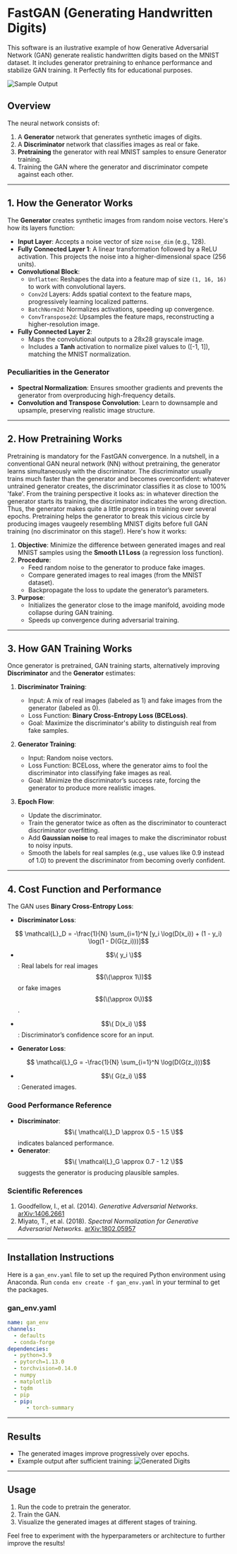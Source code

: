 # FastGAN (Generating Handwritten Digits)
This software is an ilustrative example of how Generative Adversarial Network (GAN) generate realistic handwritten digits based on the MNIST dataset. It includes generator pretraining to enhance performance and stabilize GAN training. It Perfectly  fits for educational purposes.

![Sample Output](gan_generated_image_epoch.jpeg)

## **Overview**
The neural network consists of:
1. A **Generator** network that generates synthetic images of digits.
2. A **Discriminator** network that classifies images as real or fake.
3. **Pretraining** the generator with real MNIST samples to ensure Generator training.
4. Training the GAN where the generator and discriminator compete against each other.

---

## **1. How the Generator Works**

The **Generator** creates synthetic images from random noise vectors. Here's how its layers function:
- **Input Layer**: Accepts a noise vector of size `noise_dim` (e.g., 128).
- **Fully Connected Layer 1**: A linear transformation followed by a ReLU activation. This projects the noise into a higher-dimensional space (256 units).
- **Convolutional Block**:
  - `Unflatten`: Reshapes the data into a feature map of size `(1, 16, 16)` to work with convolutional layers.
  - `Conv2d` Layers: Adds spatial context to the feature maps, progressively learning localized patterns.
  - `BatchNorm2d`: Normalizes activations, speeding up convergence.
  - `ConvTranspose2d`: Upsamples the feature maps, reconstructing a higher-resolution image.
- **Fully Connected Layer 2**:
  - Maps the convolutional outputs to a 28x28 grayscale image.
  - Includes a **Tanh** activation to normalize pixel values to \([-1, 1]\), matching the MNIST normalization.

### **Peculiarities in the Generator**
- **Spectral Normalization**: Ensures smoother gradients and prevents the generator from overproducing high-frequency details.
- **Convolution and Transpose Convolution**: Learn to downsample and upsample, preserving realistic image structure.

---

## **2. How Pretraining Works**

Pretraining is mandatory for the FastGAN convergence. In a nutshell, in a conventional GAN neural network (NN) without pretraining, the generator learns simultaneously with 
the discriminator. The discriminator usually trains much faster than the generator and becomes overconfident: whatever untrained generator creates, the discriminator classifies it as close to 100% 'fake'.
From the training perspective it looks as: in whatever direction the generator starts its training, the discriminator indicates the wrong direction. Thus, the generator makes quite a little progress in
training over several epochs. Pretraining helps the generator to break this vicious circle by producing images vaugeely resembling MNIST digits before full GAN training (no discriminator on this stage!). 
Here's how it works:


1. **Objective**: Minimize the difference between generated images and real MNIST samples using the **Smooth L1 Loss** (a regression loss function).
2. **Procedure**:
   - Feed random noise to the generator to produce fake images.
   - Compare generated images to real images (from the MNIST dataset).
   - Backpropagate the loss to update the generator’s parameters.
3. **Purpose**:
   - Initializes the generator close to the image manifold, avoiding mode collapse during GAN training.
   - Speeds up convergence during adversarial training.

---

## **3. How GAN Training Works**

Once generator is pretrained, GAN training starts, alternatively improving **Discriminator** and the **Generator** estimates:
1. **Discriminator Training**:
   - Input: A mix of real images (labeled as 1) and fake images from the generator (labeled as 0).
   - Loss Function: **Binary Cross-Entropy Loss (BCELoss)**.
   - Goal: Maximize the discriminator's ability to distinguish real from fake samples.

2. **Generator Training**:
   - Input: Random noise vectors.
   - Loss Function: BCELoss, where the generator aims to fool the discriminator into classifying fake images as real.
   - Goal: Minimize the discriminator’s success rate, forcing the generator to produce more realistic images.

3. **Epoch Flow**:
   - Update the discriminator.
   - Train the generator twice as often as the discriminator to counteract discriminator overfitting.
   - Add **Gaussian noise** to real images to make the discriminator robust to noisy inputs.
   - Smooth the labels for real samples (e.g., use values like 0.9 instead of 1.0) to prevent the discriminator from becoming overly confident.

---

## **4. Cost Function and Performance**
The GAN uses **Binary Cross-Entropy Loss**:
- **Discriminator Loss**:
 ```math
  \mathcal{L}_D = -\frac{1}{N} \sum_{i=1}^N [y_i \log(D(x_i)) + (1 - y_i) \log(1 - D(G(z_i)))]
   ```
  
  - $$\( y_i \)$$: Real labels for real images $$(\(\approx 1\))$$ or fake images $$(\(\approx 0\))$$.
  - $$\( D(x_i) \)$$: Discriminator’s confidence score for an input.

- **Generator Loss**:
```math
  \mathcal{L}_G = -\frac{1}{N} \sum_{i=1}^N \log(D(G(z_i)))
```
  - $$\( G(z_i) \)$$: Generated images.

### **Good Performance Reference**
- **Discriminator**: $$\( \mathcal{L}_D \approx 0.5 - 1.5 \)$$ indicates balanced performance.
- **Generator**: $$\( \mathcal{L}_G \approx 0.7 - 1.2 \)$$ suggests the generator is producing plausible samples.

### **Scientific References**
1. Goodfellow, I., et al. (2014). *Generative Adversarial Networks*. [arXiv:1406.2661](https://arxiv.org/abs/1406.2661)
2. Miyato, T., et al. (2018). *Spectral Normalization for Generative Adversarial Networks*. [arXiv:1802.05957](https://arxiv.org/abs/1802.05957)

---

## **Installation Instructions**

Here is a `gan_env.yaml` file to set up the required Python environment using Anaconda. Run ```conda env create -f gan_env.yaml``` in your terminal to get the packages. 

### **gan_env.yaml**
```yaml
name: gan_env
channels:
  - defaults
  - conda-forge
dependencies:
  - python=3.9
  - pytorch=1.13.0
  - torchvision=0.14.0
  - numpy
  - matplotlib
  - tqdm
  - pip
  - pip:
      - torch-summary
```

---

## **Results**
- The generated images improve progressively over epochs.
- Example output after sufficient training:
![Generated Digits](gan_generated_image_epoch_1000.jpeg)

---

## **Usage**
1. Run the code to pretrain the generator.
2. Train the GAN.
3. Visualize the generated images at different stages of training.

Feel free to experiment with the hyperparameters or architecture to further improve the results!

